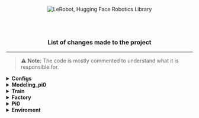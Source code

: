 <p align="center">
  <picture>
    <source media="(prefers-color-scheme: dark)" srcset="media/lerobot-logo-thumbnail.png">
    <source media="(prefers-color-scheme: light)" srcset="media/lerobot-logo-thumbnail.png">
    <img alt="LeRobot, Hugging Face Robotics Library" src="media/lerobot-logo-thumbnail.png" style="max-width: 100%;">
  </picture>
  <br/>
  <br/>
</p>


<br/>

<h3 align="center">
    <p>List of changes made to the project</p>
</h3>

---

> ⚠️ **Note:** The code is mostly commented to understand what it is responsible for.


<details>
<summary><strong>Сonfigs</strong></summary><br>
<br>

- [**File**](lerobot/common/envs/configs.py)

</details>

<details>
<summary><strong>Modeling_pi0</strong></summary><br>
<br>

- [**File**](lerobot/common/policies/pi0/modeling_pi0.py)

</details>

<details>
<summary><strong>Train</strong></summary><br>
<br>

- [**File**](lerobot/scripts/train.py)

</details>

<details>
<summary><strong>Factory</strong></summary><br>
<br>

- [**File**](lerobot/common/envs/factory.py)

</details>

<details>
<summary><strong>Pi0</strong></summary><br>
<br>

- Added the pi0 folder that was downloaded from [huggingface](https://huggingface.co/lerobot/pi0)
- [**Folder**](pi0/)
---
- Сhanged the model configuration file to suit the characteristics of my robot
- [**File**](pi0/config.json)

</details>


<details>
<summary><strong>Enviroment</strong></summary><br>
<br>

- The [VX300S](https://github.com/google-deepmind/mujoco_menagerie/tree/main/trossen_vx300s) robot was taken as a basis, and it was modified to work with the pi0 model.
1) added multiple cameras
2) added interaction cube
- [**File**](gym_myrobot/vx300s.xml)
---
- Environment created
- [**File**](gym_myrobot/envs/myrobot_env.py)

> ⚠️ **Note:** This environment is a starting point for developing your own projects, and its improvement and optimization are welcomed.

</details>


<!-- 1) Змінено конфіг /lerobot/lerobot/common/envs/configs.py
2) Змінено lerobot/lerobot/common/policies/pi0/modeling_pi0.py
3) Змінено lerobot/lerobot/scripts/train.py
4) Змінено lerobot/lerobot/common/envs/factory.py
5) Додано lerobot/pi0
6) Змінено lerobot/pi0/config.json
 -->



